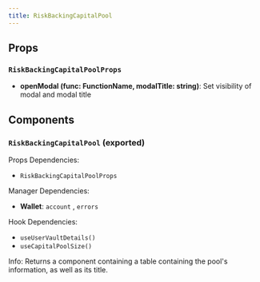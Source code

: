 ```yaml
---
title: RiskBackingCapitalPool
---
```


## Props

### `RiskBackingCapitalPoolProps`
- **openModal (func: FunctionName, modalTitle: string)**: Set visibility of modal and modal title

## Components

### `RiskBackingCapitalPool` (exported)

Props Dependencies:

- `RiskBackingCapitalPoolProps`

Manager Dependencies:
- **Wallet**: `account` , `errors`

Hook Dependencies:
- `useUserVaultDetails()`
- `useCapitalPoolSize()`

Info: Returns a component containing a table containing the pool's information, as well as its title.